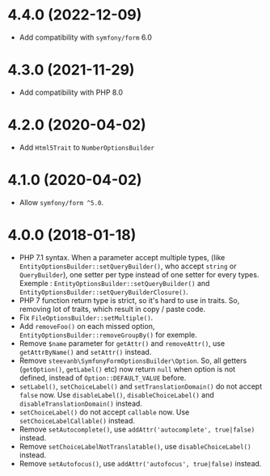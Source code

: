 # 4.4.0 (2022-12-09)

- Add compatibility with `symfony/form` 6.0

# 4.3.0 (2021-11-29)

- Add compatibility with PHP 8.0

# 4.2.0 (2020-04-02)

- Add `Html5Trait` to `NumberOptionsBuilder`

# 4.1.0 (2020-04-02)

- Allow `symfony/form ^5.0`.

# 4.0.0 (2018-01-18)

- PHP 7.1 syntax. When a parameter accept multiple types,
(like `EntityOptionsBuilder::setQueryBuilder()`, who accept `string` or `QueryBuilder`),
one setter per type instead of one setter for every types.
Exemple : `EntityOptionsBuilder::setQueryBuilder()` and `EntityOptionsBuilder::setQueryBuilderClosure()`.
- PHP 7 function return type is strict, so it's hard to use in traits. So, removing lot of traits, which result in copy / paste code.
- Fix `FileOptionsBuilder::setMultiple()`.
- Add `removeFoo()` on each missed option, `EntityOptionsBuilder::removeGroupBy()` for exemple.
- Remove `$name` parameter for `getAttr()` and `removeAttr()`, use `getAttrByName()` and `setAttr()` instead.
- Remove `steevanb\SymfonyFormOptionsBuilder\Option`. So, all getters (`getOption()`, `getLabel()` etc) now return `null` when option is not defined, instead of `Option::DEFAULT_VALUE` before. 
- `setLabel()`, `setChoiceLabel()` and `setTranslationDomain()` do not accept `false` now. Use `disableLabel()`, `disableChoiceLabel()` and `disableTranslationDomain()` instead.
- `setChoiceLabel()` do not accept `callable` now. Use `setChoiceLabelCallable()` instead.
- Remove `setAutocomplete()`, use `addAttr('autocomplete', true|false)` instead.
- Remove `setChoiceLabelNotTranslatable()`, use `disableChoiceLabel()` instead.
- Remove `setAutofocus()`, use `addAttr('autofocus', true|false)` instead.
